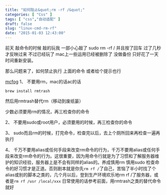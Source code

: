 ```yaml
---
title: "如何阻止&quot;rm -rf /&quot;"
categories: [ "Css" ]
tags: [ "css","自动适配" ]
draft: false
slug: "linux-cmd-rm-rf"
date: "2015-01-03 12:43:00"
---
```


前天 敲命令的时候 敲的玩我 一部小心敲了 sudo rm -rf / 并且按了回车 过了几秒才反映过来 不过已经玩了 mac上一些运用已经被删除了 没做备份 只好花了一天时间重新安装。

那么问题来了，如何禁止执行 上面的命令 或者给个提示也行

[mcfog](http://segmentfault.com/u/mcfog)
1、 不要用rm，mac的话ac的话

    brew install rmtrash

然后用rmtrash替代rm（移动到废纸篓）

少数必须要用rm的情况，再三检查你的命令

2、 不要用sudo或root用户，必须要用的时候，再三检查你的命令

3、 sudo而且rm的时候，打完命令，检查完以后，去上个厕所回来再检查一遍再执行

4、 千万不要用alias或任何手段来改变rm命令的行为，千万不要用alias或任何手段来改变rm命令的行为。这很重要，因为用命令行就是为了习惯和了解服务器维护的知识经验，服务器上是不会有同样的alias的。养成慎用rm 慎用sudo 检查命令的好习惯才是正道。否则剧本就是你先`rm rf /`了自己，苦恼了半小时找了个alias或别的脚本之类的，几个月以后，登到生产环境欢乐地rm rf /了服务器，或者是`rm rf /usr /local/xxx`
日常使用的话参考前面，用rmtrash之类的替代命令就好
